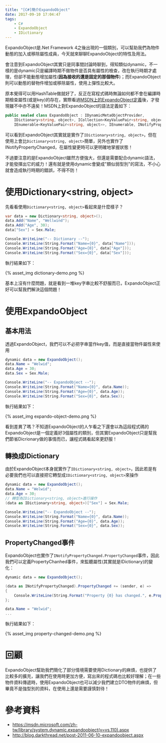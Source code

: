```yaml
---
title: "[C#]簡介ExpandoObject"
date: 2017-09-10 17:04:47
tags:
	- C#
	- ExpandoObject
	- IDictionary
---
```


ExpandoObject是.Net Framework 4之後出現的一個類別，可以幫助我們為物件動態的加入或移除屬性成員，今天就來聊聊ExpandoObject的特性及用法。

<!-- more --> 

會注意到ExpandoObject其實只是同事間討論時聊到，得知類似dynamic，不一樣的是dynamic只是編譯時期不做物件是否具有屬性的檢查，改在執行時期才處理，但卻不能動態增加屬性(**因為接收的還是固定的那個物件**)；而ExpandoObject則可以動態的替物件增加或移除屬性，使用上彈性比較大。

原本覺得可以用HashTable做就好了，反正在寫程式碼時無論如何都不會在編譯時期檢查屬性(或是key)的存在，實際看過[MSDN上的ExpandoObject定義](https://msdn.microsoft.com/zh-tw/library/system.dynamic.expandoobject.aspx)後，才發現雖不中亦不遠矣！MSDN上對ExpandoObject的語法定義如下：

```csharp
public sealed class ExpandoObject : IDynamicMetaObjectProvider, 
	IDictionary<string, object>, ICollection<KeyValuePair<string, object>>, 
	IEnumerable<KeyValuePair<string, object>>, IEnumerable, INotifyPropertyChanged
```

可以看到ExpandoObject其實就是實作了`IDictionary<string, object>`，但在使用上會比`Dictionary<string, object>`簡單，另外也實作了INotifyPropertyChanged，在屬性變更時可以更明確地掌握狀態！

不過要注意的是ExpandoObject雖然方便強大，但還是需要配合dynamic語法，才能發揮出它的威力！還有就是使用dynamic會變成"類似弱型別"的寫法，不小心就會造成執行時期的錯誤，不得不防！

# 使用Dictionary&lt;string, object&gt;

先看看使用`Dictionary<string, object>`看起來是什麼樣子？

```csharp
var data = new Dictionary<string, object>();
data.Add("Name", "Wellwind");
data.Add("Age", 30);
data["Sex"] = Sex.Male;

Console.WriteLine("-- Dictionary --");
Console.WriteLine(String.Format("Name={0}", data["Name"]));
Console.WriteLine(String.Format("Age={0}", data["Age"]));
Console.WriteLine(String.Format("Sex={0}", data["Sex"]));
```

執行結果如下：

{% asset_img dictionary-demo.png %}

基本上沒有什麼問題，就是看到一堆key字串比較不舒服而已，ExpandoObject正好可以幫我們解決這個問題！

# 使用ExpandoObject

## 基本用法

透過ExpandoObject，我們可以不必把字串當作key值，而是直接當物件屬性來使用

```csharp	
dynamic data = new ExpandoObject();
data.Name = "Welwid";
data.Age = 30;
data.Sex = Sex.Male;

Console.WriteLine("-- ExpandoObject --");
Console.WriteLine(String.Format("Name={0}", data.Name));
Console.WriteLine(String.Format("Age={0}", data.Age));
Console.WriteLine(String.Format("Sex={0}", data.Sex));
```

執行結果如下：

{% asset_img expando-object-demo.png %}

看到差異了嗎？不知道ExpandoObject的人乍看之下還會以為這段程式碼的ExpandoObject是一個定義好3個屬性的類別，但其實ExpandoObject只是幫我們節省Dicrionary做的事情而已，讓程式碼看起來更舒服！

## 轉換成IDictionary

由於ExpandoObject本身就實作了`IDictionary<string, object>`，因此若是有必要我們也可以直接把它轉型成`IDictionary<string, object>`來操作

```csharp
dynamic data = new ExpandoObject();
data.Name = "Welwid";
data.Age = 30;
// 轉型為IDictionary<string, object>進行操作
(data as IDictionary<string, object>)["Sex"] = Sex.Male;

Console.WriteLine("-- ExpandoObject --");
Console.WriteLine(String.Format("Name={0}", data.Name));
Console.WriteLine(String.Format("Age={0}", data.Age));
Console.WriteLine(String.Format("Sex={0}", data.Sex));
```



## PropertyChanged事件

ExpandoObject也實作了`INotifyPropertyChanged.PropertyChanged`事件，因此我們可以定義PropertyChanhed事件，來監聽屬性(其實就是IDictionary)的變化：

```csharp
dynamic data = new ExpandoObject();

(data as INotifyPropertyChanged).PropertyChanged += (sender, e) =>
{
    Console.WriteLine(String.Format("Property {0} has changed.", e.PropertyName));
};

data.Name = "Welwid";
...
```

執行結果如下：

{% asset_img property-changed-demo.png %}

# 回顧

ExpandoObject幫助我們簡化了部分情境需要使用Dictionary的麻煩，也提供了比較多的擴充，讓我們在使用時更加方便，寫出來的程式碼也比較好理解；在一些物件資料傳遞時，使用ExpandoObject也可以減少我們建立DTO物件的麻煩，但畢竟不是強型別的資料，在使用上還是需要謹慎對待！

# 參考資料

-   https://msdn.microsoft.com/zh-tw/library/system.dynamic.expandoobject(v=vs.110).aspx
-   http://blog.darkthread.net/post-2011-06-10-expandoobject.aspx